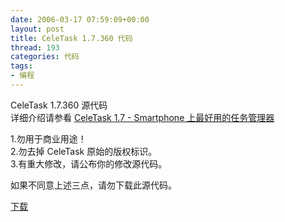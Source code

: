 ```yaml
---
date: 2006-03-17 07:59:09+00:00
layout: post
title: CeleTask 1.7.360 代码
thread: 193
categories: 代码
tags:
- 编程
---
```


CeleTask 1.7.360 源代码  
详细介绍请参看 [CeleTask 1.7 - Smartphone 上最好用的任务管理器](read.php?21)  
<!-- more -->  
  
1.勿用于商业用途！  
2.勿去掉 CeleTask 原始的版权标识。  
3.有重大修改，请公布你的修改源代码。  
  
如果不同意上述三点，请勿下载此源代码。  
  
  
[下载](/assets/CeleTask.1.7.360.Code.rar) 
